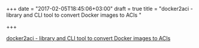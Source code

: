 +++
date = "2017-02-05T18:45:06+03:00"
draft = true
title = "docker2aci - library and CLI tool to convert Docker images to ACIs "

+++

<p><a href="https://t.co/b2rTaBjOBy">docker2aci - library and CLI tool to convert Docker images to ACIs </a></p>
